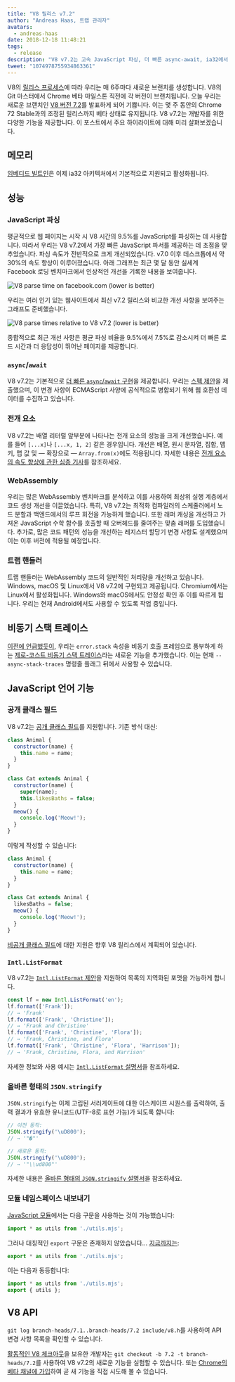 ```yaml
---
title: "V8 릴리스 v7.2"
author: "Andreas Haas, 트랩 관리자"
avatars:
  - andreas-haas
date: 2018-12-18 11:48:21
tags:
  - release
description: "V8 v7.2는 고속 JavaScript 파싱, 더 빠른 async-await, ia32에서의 메모리 소비 감소, 공개 클래스 필드 등 다양한 기능을 제공합니다!"
tweet: "1074978755934863361"
---
```

V8의 [릴리스 프로세스](/docs/release-process)에 따라 우리는 매 6주마다 새로운 브랜치를 생성합니다. V8의 Git 마스터에서 Chrome 베타 마일스톤 직전에 각 버전이 브랜치됩니다. 오늘 우리는 새로운 브랜치인 [V8 버전 7.2](https://chromium.googlesource.com/v8/v8.git/+log/branch-heads/7.2)를 발표하게 되어 기쁩니다. 이는 몇 주 동안의 Chrome 72 Stable과의 조정된 릴리스까지 베타 상태로 유지됩니다. V8 v7.2는 개발자를 위한 다양한 기능을 제공합니다. 이 포스트에서 주요 하이라이트에 대해 미리 살펴보겠습니다.

<!--truncate-->
## 메모리

[임베디드 빌트인](/blog/embedded-builtins)은 이제 ia32 아키텍처에서 기본적으로 지원되고 활성화됩니다.

## 성능

### JavaScript 파싱

평균적으로 웹 페이지는 시작 시 V8 시간의 9.5%를 JavaScript를 파싱하는 데 사용합니다. 따라서 우리는 V8 v7.2에서 가장 빠른 JavaScript 파서를 제공하는 데 초점을 맞추었습니다. 파싱 속도가 전반적으로 크게 개선되었습니다. v7.0 이후 데스크톱에서 약 30%의 속도 향상이 이루어졌습니다. 아래 그래프는 최근 몇 달 동안 실세계 Facebook 로딩 벤치마크에서 인상적인 개선을 기록한 내용을 보여줍니다.

![V8 parse time on facebook.com (lower is better)](/_img/v8-release-72/facebook-parse-time.png)

우리는 여러 인기 있는 웹사이트에서 최신 v7.2 릴리스와 비교한 개선 사항을 보여주는 그래프도 준비했습니다.

![V8 parse times relative to V8 v7.2 (lower is better)](/_img/v8-release-72/relative-parse-times.svg)

종합적으로 최근 개선 사항은 평균 파싱 비율을 9.5%에서 7.5%로 감소시켜 더 빠른 로드 시간과 더 응답성이 뛰어난 페이지를 제공합니다.

### `async`/`await`

V8 v7.2는 기본적으로 [더 빠른 `async`/`await` 구현](/blog/fast-async#await-under-the-hood)을 제공합니다. 우리는 [스펙 제안](https://github.com/tc39/ecma262/pull/1250)을 제출했으며, 이 변경 사항이 ECMAScript 사양에 공식적으로 병합되기 위해 웹 호환성 데이터를 수집하고 있습니다.

### 전개 요소

V8 v7.2는 배열 리터럴 앞부분에 나타나는 전개 요소의 성능을 크게 개선했습니다. 예를 들어 `[...x]`나 `[...x, 1, 2]` 같은 경우입니다. 개선은 배열, 원시 문자열, 집합, 맵 키, 맵 값 및 — 확장으로 — `Array.from(x)`에도 적용됩니다. 자세한 내용은 [전개 요소의 속도 향상에 관한 심층 기사](/blog/spread-elements)를 참조하세요.

### WebAssembly

우리는 많은 WebAssembly 벤치마크를 분석하고 이를 사용하여 최상위 실행 계층에서 코드 생성 개선을 이끌었습니다. 특히, V8 v7.2는 최적화 컴파일러의 스케줄러에서 노드 분할과 백엔드에서의 루프 회전을 가능하게 했습니다. 또한 래퍼 캐싱을 개선하고 가져온 JavaScript 수학 함수를 호출할 때 오버헤드를 줄여주는 맞춤 래퍼를 도입했습니다. 추가로, 많은 코드 패턴의 성능을 개선하는 레지스터 할당기 변경 사항도 설계했으며 이는 이후 버전에 적용될 예정입니다.

### 트랩 핸들러

트랩 핸들러는 WebAssembly 코드의 일반적인 처리량을 개선하고 있습니다. Windows, macOS 및 Linux에서 V8 v7.2에 구현되고 제공됩니다. Chromium에서는 Linux에서 활성화됩니다. Windows와 macOS에서도 안정성 확인 후 이를 따르게 됩니다. 우리는 현재 Android에서도 사용할 수 있도록 작업 중입니다.

## 비동기 스택 트레이스

[이전에 언급했듯이](/blog/fast-async#improved-developer-experience), 우리는 `error.stack` 속성을 비동기 호출 프레임으로 풍부하게 하는 [제로-코스트 비동기 스택 트레이스](https://bit.ly/v8-zero-cost-async-stack-traces)라는 새로운 기능을 추가했습니다. 이는 현재 `--async-stack-traces` 명령줄 플래그 뒤에서 사용할 수 있습니다.

## JavaScript 언어 기능

### 공개 클래스 필드

V8 v7.2는 [공개 클래스 필드](/features/class-fields)를 지원합니다. 기존 방식 대신:

```js
class Animal {
  constructor(name) {
    this.name = name;
  }
}

class Cat extends Animal {
  constructor(name) {
    super(name);
    this.likesBaths = false;
  }
  meow() {
    console.log('Meow!');
  }
}
```

이렇게 작성할 수 있습니다:

```js
class Animal {
  constructor(name) {
    this.name = name;
  }
}

class Cat extends Animal {
  likesBaths = false;
  meow() {
    console.log('Meow!');
  }
}
```

[비공개 클래스 필드](/features/class-fields#private-class-fields)에 대한 지원은 향후 V8 릴리스에서 계획되어 있습니다.

### `Intl.ListFormat`

V8 v7.2는 [`Intl.ListFormat` 제안](/features/intl-listformat)을 지원하여 목록의 지역화된 포맷을 가능하게 합니다.

```js
const lf = new Intl.ListFormat('en');
lf.format(['Frank']);
// → 'Frank'
lf.format(['Frank', 'Christine']);
// → 'Frank and Christine'
lf.format(['Frank', 'Christine', 'Flora']);
// → 'Frank, Christine, and Flora'
lf.format(['Frank', 'Christine', 'Flora', 'Harrison']);
// → 'Frank, Christine, Flora, and Harrison'
```

자세한 정보와 사용 예시는 [`Intl.ListFormat` 설명서](/features/intl-listformat)을 참조하세요.

### 올바른 형태의 `JSON.stringify`

`JSON.stringify`는 이제 고립된 서러게이트에 대한 이스케이프 시퀀스를 출력하여, 출력 결과가 유효한 유니코드(UTF-8로 표현 가능)가 되도록 합니다:

```js
// 이전 동작:
JSON.stringify('\uD800');
// → '"�"'

// 새로운 동작:
JSON.stringify('\uD800');
// → '"\\ud800"'
```

자세한 내용은 [올바른 형태의 `JSON.stringify` 설명서](/features/well-formed-json-stringify)을 참조하세요.

### 모듈 네임스페이스 내보내기

[JavaScript 모듈](/features/modules)에서는 다음 구문을 사용하는 것이 가능했습니다:

```js
import * as utils from './utils.mjs';
```

그러나 대칭적인 `export` 구문은 존재하지 않았습니다… [지금까지는](/features/module-namespace-exports):

```js
export * as utils from './utils.mjs';
```

이는 다음과 동등합니다:

```js
import * as utils from './utils.mjs';
export { utils };
```

## V8 API

`git log branch-heads/7.1..branch-heads/7.2 include/v8.h`를 사용하여 API 변경 사항 목록을 확인할 수 있습니다.

[활동적인 V8 체크아웃](/docs/source-code#using-git)을 보유한 개발자는 `git checkout -b 7.2 -t branch-heads/7.2`를 사용하여 V8 v7.2의 새로운 기능을 실험할 수 있습니다. 또는 [Chrome의 베타 채널에 가입](https://www.google.com/chrome/browser/beta.html)하여 곧 새 기능을 직접 시도해 볼 수 있습니다.
